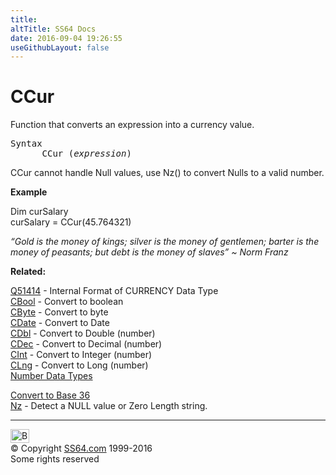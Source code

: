 ```yaml
---
title:
altTitle: SS64 Docs
date: 2016-09-04 19:26:55
useGithubLayout: false
---
```

<!-- #BeginLibraryItem "/Library/head_access.lbi" --><!-- #EndLibraryItem --><h1>CCur</h1>
<p> Function that converts an expression into  a currency value.</p>
<pre>Syntax
      CCur (<i>expression</i>)</pre>
<p>CCur cannot handle Null values, use Nz() to convert Nulls to a valid number.</p>
<p><b>Example</b></p>
<p class="code">Dim curSalary<br>curSalary = CCur(45.764321)</p>
<p class="quote"><i>“Gold is the money of kings; silver is the money of gentlemen; barter is the money of peasants; but debt is the money of slaves” ~ Norm Franz </i></p>
<p><b>Related:</b></p>
<p><a href="http://support.microsoft.com/kb/51414">Q51414</a> - Internal Format of CURRENCY Data Type<br>
<a href="cbool.html">CBool</a> - Convert to boolean <a href="cbyte.html"><br>
CByte</a> - Convert to byte <a href="ccur.html"><br>
</a><a href="cdate.html">
CDate</a> - Convert to Date <a href="cdbl.html"><br>
CDbl</a> - Convert to Double (number) <a href="cdec.html"><br>
CDec</a> - Convert to Decimal (number) <a href="chr.html"><br>
</a><a href="cint.html">CInt</a> - Convert to Integer (number) <a href="clng.html"><br>
CLng</a> - Convert to Long (number)<br>
<a href="syntax-datatypes.html">Number Data Types</a><br>

<a href="../convert.html">Convert to Base 36</a><br>
<a href="nz.html">Nz</a> - Detect a NULL value or Zero Length string.</p><!-- #BeginLibraryItem "/Library/foot_access.lbi" --><p>
<!-- access -->

<hr>
<div id="bl" class="footer"><a href="ccur.html#"><img src="../images/top.png" width="30" height="22" alt="Back to the Top"></a></div>
<div id="br" class="footer, tagline">© Copyright <a href="../index.html">SS64.com</a> 1999-2016<br>
Some rights reserved</div><!-- #EndLibraryItem -->

